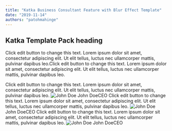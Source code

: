 ```yaml
---
title: "Katka Business Consultant Feature with Blur Effect Template"
date: "2019-11-14"
authors: "patohmahinge"
---
```


## Katka Template Pack heading

Click edit button to change this text. Lorem ipsum dolor sit amet, consectetur adipiscing elit. Ut elit tellus, luctus nec ullamcorper mattis, pulvinar dapibus leo.Click edit button to change this text. Lorem ipsum dolor sit amet, consectetur adipiscing elit. Ut elit tellus, luctus nec ullamcorper mattis, pulvinar dapibus leo.

Click edit button to change this text. Lorem ipsum dolor sit amet, consectetur adipiscing elit. Ut elit tellus, luctus nec ullamcorper mattis, pulvinar dapibus leo. ![John Doe](images/man1-1.png) John DoeCEO Click edit button to change this text. Lorem ipsum dolor sit amet, consectetur adipiscing elit. Ut elit tellus, luctus nec ullamcorper mattis, pulvinar dapibus leo. ![John Doe](images/man2-1.png) John DoeCEO Click edit button to change this text. Lorem ipsum dolor sit amet, consectetur adipiscing elit. Ut elit tellus, luctus nec ullamcorper mattis, pulvinar dapibus leo. ![John Doe](images/man1-1.png) John DoeCEO
